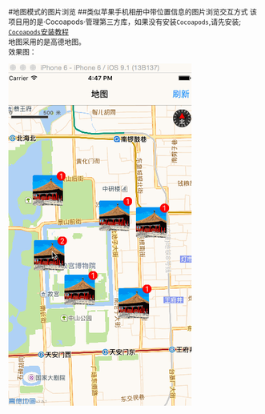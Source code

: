 #地图模式的图片浏览
##类似苹果手机相册中带位置信息的图片浏览交互方式
该项目用的是·Cocoapods·管理第三方库，如果没有安装`Cocoapods`,请先安装;<br>
[`Cocoapods`安装教程](http://code4app.com/article/cocoapods-install-usage)<br>
地图采用的是高德地图。<br>
效果图：<br>

![screenshot1](https://github.com/fmouer/MAMapDemo/raw/master/Screenshot/Screenshot_1.gif)<br>
